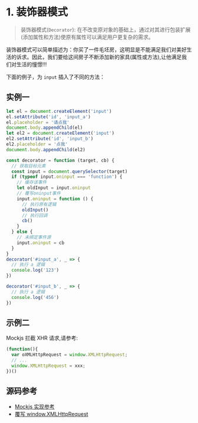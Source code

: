 # 1. 装饰器模式

> 装饰器模式(`Decorator`): 在不改变原对象的基础上，通过对其进行包装扩展(添加属性和方法)使原有属性可以满足用户更复杂的需求。


装饰器模式可以简单描述为：你买了一件毛坯房，这明显是不能满足我们对美好生活的诉求。因此，我们要给这间房子不断添加新的家具(属性或方法),让他满足我们对生活的憧憬!!!


下面的例子，为 `input` 插入了不同的方法：

## 实例一

```javascript
let el = document.createElement('input')
el.setAttribute('id', 'input_a')
el.placeholder = '请点我'
document.body.appendChild(el)
let el2 = document.createElement('input')
el2.setAttribute('id', 'input_b')
el2.placeholder = '点我'
document.body.appendChild(el2)

const decorator = function (target, cb) {
  // 获取目标元素
  const input = document.querySelector(target)
  if (typeof input.oninput === 'function') {
    // 缓存该事件
    let oldInput = input.oninput
    // 覆写oninput事件
    input.oninput = function () {
      // 执行原有逻辑
      oldInput()
      // 执行回调
      cb()
    }
  } else {
    // 未绑定事件源
    input.oninput = cb
  }
}
decorator('#input_a', _ => {
  // 执行 a 逻辑
  console.log('123')
})

decorator('#input_b', _ => {
  // 执行 a 逻辑
  console.log('456')
})


```

## 示例二

Mockjs 拦截 XHR 请求,请参考:

```javascript
(function(){
  var oXMLHttpRequest = window.XMLHttpRequest;
  // ...
  window.XMLHttpRequest = xxx;
})()
```


## 源码参考

- [Mockjs 实现参考](https://github.com/nuysoft/Mock/blob/refactoring/src/mock/xhr/xhr.js#L27)
- [覆写 window.XMLHttpRequest](https://github.com/ilinsky/xmlhttprequest/blob/master/XMLHttpRequest.js#L534)